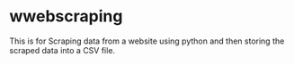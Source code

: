 # wwebscraping
This is for Scraping data from a website using python and then storing the scraped data into a CSV file.
